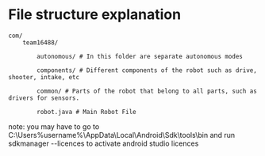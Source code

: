 # File structure explanation
    com/ 
        team16488/
    
            autonomous/ # In this folder are separate autonomous modes
            
            components/ # Different components of the robot such as drive, shooter, intake, etc
            
            common/ # Parts of the robot that belong to all parts, such as drivers for sensors.
            
            robot.java # Main Robot File
            
note: you may have to go to C:\Users\%username%\AppData\Local\Android\Sdk\tools\bin and run sdkmanager --licences to activate android studio licences